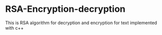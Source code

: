 # RSA-Encryption-decryption
This is RSA algorithm for decryption and encryption for text implemented with c++
